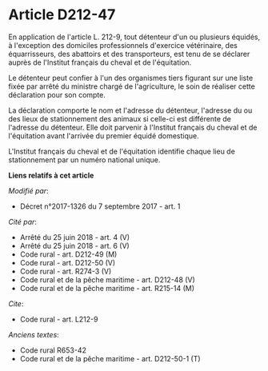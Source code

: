 # Article D212-47

En application de l'article L. 212-9, tout détenteur d'un ou plusieurs équidés, à l'exception des domiciles professionnels
d'exercice vétérinaire, des équarrisseurs, des abattoirs et des transporteurs, est tenu de se déclarer auprès de l'Institut
français du cheval et de l'équitation.

Le détenteur peut confier à l'un des organismes tiers figurant sur une liste fixée par arrêté du ministre chargé de
l'agriculture, le soin de réaliser cette déclaration pour son compte.

La déclaration comporte le nom et l'adresse du détenteur, l'adresse du ou des lieux de stationnement des animaux si celle-ci
est différente de l'adresse du détenteur. Elle doit parvenir à l'Institut français du cheval et de l'équitation avant
l'arrivée du premier équidé domestique.

L'Institut français du cheval et de l'équitation identifie chaque lieu de stationnement par un numéro national unique.

**Liens relatifs à cet article**

_Modifié par_:

  - Décret n°2017-1326 du 7 septembre 2017 - art. 1

_Cité par_:

  - Arrêté du 25 juin 2018 - art. 4 (V)
  - Arrêté du 25 juin 2018 - art. 6 (V)
  - Code rural - art. D212-49 (M)
  - Code rural - art. D212-50 (V)
  - Code rural - art. R274-3 (V)
  - Code rural et de la pêche maritime - art. D212-48 (V)
  - Code rural et de la pêche maritime - art. R215-14 (M)

_Cite_:

  - Code rural - art. L212-9

_Anciens textes_:

  - Code rural R653-42
  - Code rural et de la pêche maritime - art. D212-50-1 (T)
